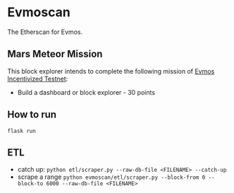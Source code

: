 # Evmoscan
The Etherscan for Evmos.

## Mars Meteor Mission

This block explorer intends to complete the following mission of [Evmos Incentivized Testnet](https://evmos.blog/evmos-incentivized-testnet-event-the-mars-meteor-missions-bbbb7ffa1b7c):
- Build a dashboard or block explorer - 30 points

## How to run
```flask run```


## ETL
- catch up: `python etl/scraper.py --raw-db-file <FILENAME> --catch-up`
- scrape a range `python evmoscan/etl/scraper.py --block-from 0 --block-to 6000 --raw-db-file <FILENAME>`
